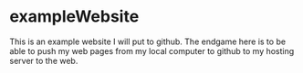 # exampleWebsite
This is an example website I will put to github. The endgame here is to be able to push my web pages from my local computer to github to my hosting server to the web. 
